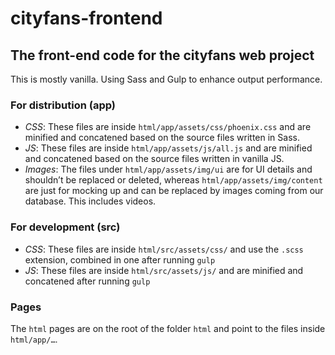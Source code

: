 # cityfans-frontend
## The front-end code for the cityfans web project

This is mostly vanilla. Using Sass and Gulp to enhance output performance.

### For distribution (app)
- *CSS*: These files are inside `html/app/assets/css/phoenix.css` and are minified and concatened based on the source files written in Sass.
- *JS*: These files are inside `html/app/assets/js/all.js` and are minified and concatened based on the source files written in vanilla JS.
- *Images*: The files under `html/app/assets/img/ui` are for UI details and shouldn’t be replaced or deleted, whereas `html/app/assets/img/content` are just for mocking up and can be replaced by images coming from our database. This includes videos.
 
### For development (src)
- *CSS*: These files are inside `html/src/assets/css/` and use the `.scss` extension, combined in one after running `gulp`
- *JS*: These files are inside `html/src/assets/js/` and are minified and concatened after running `gulp`

### Pages
The `html` pages are on the root of the folder `html` and point to the files inside `html/app/…`.